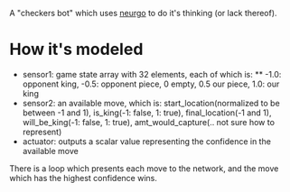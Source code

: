 
A "checkers bot" which uses [neurgo](https://github.com/tleyden/neurgo) to do it's thinking (or lack thereof).

# How it's modeled

* sensor1: game state array with 32 elements, each of which is:
** -1.0: opponent king, -0.5: opponent piece, 0 empty, 0.5 our piece, 1.0: our king
* sensor2: an available move, which is: start_location(normalized to be between -1 and 1), is_king(-1: false, 1: true), final_location(-1 and 1), will_be_king(-1: false, 1: true), amt_would_capture(.. not sure how to represent)
* actuator: outputs a scalar value representing the confidence in the available move

There is a loop which presents each move to the network, and the move which has the highest confidence wins.

